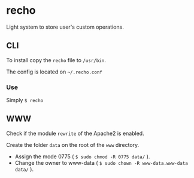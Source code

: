 # recho

Light system to store user's custom operations.

## CLI

To install copy the `recho` file to `/usr/bin`.

The config is located on `~/.recho.conf`

### Use

Simply  `$ recho`

## WWW

Check if the module `rewrite` of the Apache2 is enabled.

Create the folder `data`  on the root of the `www` directory.

* Assign the mode 0775 ( `$ sudo chmod -R 0775 data/` ).
* Change the owner to www-data  ( `$ sudo chown -R www-data.www-data data/` ).